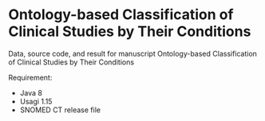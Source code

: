 # Ontology-based Classification of Clinical Studies by Their Conditions
Data, source code, and result for manuscript Ontology-based Classification of Clinical Studies by Their Conditions

Requirement:
* Java 8
* Usagi 1.15
* SNOMED CT release file
